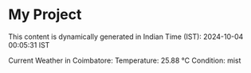 # My Project

This content is dynamically generated in Indian Time (IST): 2024-10-04 00:05:31 IST


Current Weather in Coimbatore:
Temperature: 25.88 °C
Condition: mist
